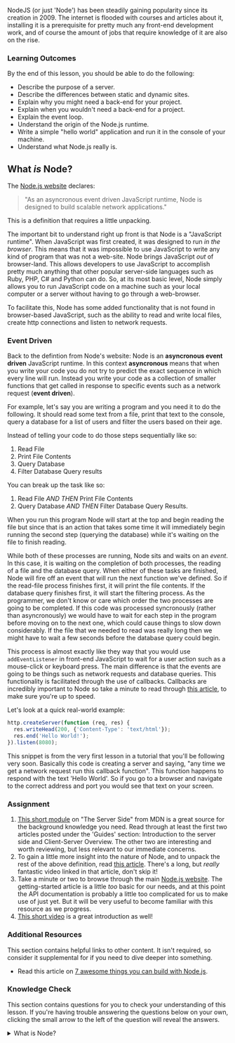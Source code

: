 NodeJS (or just 'Node') has been steadily gaining popularity since its creation in 2009. The internet is flooded with courses and articles about it, installing it is a prerequisite for pretty much any front-end development work, and of course the amount of jobs that require knowledge of it are also on the rise.

### Learning Outcomes
By the end of this lesson, you should be able to do the following:

 - Describe the purpose of a server.
 - Describe the differences between static and dynamic sites.
 - Explain why you might need a back-end for your project.
 - Explain when you wouldn't need a back-end for a project.
 - Explain the event loop.
 - Understand the origin of the Node.js runtime.
 - Write a simple "hello world" application and run it in the console of your machine.
 - Understand what Node.js really is.

## What _is_ Node?  

The [Node.js website](https://nodejs.org/en/about/) declares:

> "As an asyncronous event driven JavaScript runtime, Node is designed to build scalable network applications."

This is a definition that requires a little unpacking.

The important bit to understand right up front is that Node is a "JavaScript runtime".  When JavaScript was first created, it was designed to run *in the browser*. This means that it was impossible to use JavaScript to write any kind of program that was not a web-site. Node brings JavaScript _out_ of browser-land. This allows developers to use JavaScript to accomplish pretty much anything that other popular server-side languages such as Ruby, PHP, C# and Python can do. So, at its most basic level, Node simply allows you to run JavaScript code on a machine such as your local computer or a server without having to go through a web-browser.

To facilitate this, Node has some added functionality that is not found in browser-based JavaScript, such as the ability to read and write local files, create http connections and listen to network requests.

### Event Driven
Back to the defintion from Node's website: Node is an **asyncronous event driven** JavaScript runtime. In this context **asyncronous** means that when you write your code you do not try to predict the exact sequence in which every line will run. Instead you write your code as a collection of smaller functions that get called in response to specific events such as a network request (**event driven**).

For example, let's say you are writing a program and you need it to do the following. It should read some text from a file, print that text to the console, query a database for a list of users and filter the users based on their age.

Instead of telling your code to do those steps sequentially like so:

1. Read File
2. Print File Contents
3. Query Database
4. Filter Database Query results

You can break up the task like so:

1. Read File _AND THEN_ Print File Contents
2. Query Database _AND THEN_ Filter Database Query Results.

When you run this program Node will start at the top and begin reading the file but since that is an action that takes some time it will immediately begin running the second step (querying the database) while it's waiting on the file to finish reading.

While both of these processes are running, Node sits and waits on an _event_.  In this case, it is waiting on the completion of both processes, the reading of a file and the database query. When either of these tasks are finished, Node will fire off an event that will run the next function we've defined. So if the read-file process finishes first, it will print the file contents. If the database query finishes first, it will start the filtering process. As the programmer, we don't know or care which order the two processes are going to be completed. If this code was processed syncronously (rather than asyncronously) we would have to wait for each step in the program before moving on to the next one, which could cause things to slow down considerably.  If the file that we needed to read was really long then we might have to wait a few seconds before the database query could begin.

This process is almost exactly like they way that you would use `addEventListener` in front-end JavaScript to wait for a user action such as a mouse-click or keyboard press.  The main difference is that the events are going to be things such as network requests and database queries. This functionality is facilitated through the use of callbacks. Callbacks are incredibly important to Node so take a minute to read through [this article](https://briggs.dev/blog/understanding-callbacks), to make sure you're up to speed.

Let's look at a quick real-world example:

~~~javascript
http.createServer(function (req, res) {
  res.writeHead(200, {'Content-Type': 'text/html'});
  res.end('Hello World!');
}).listen(8080);
~~~

This snippet is from the very first lesson in a tutorial that you'll be following very soon. Basically this code is creating a server and saying, "any time we get a network request run this callback function".  This function happens to respond with the text 'Hello World'. So if you go to a browser and navigate to the correct address and port you would see that text on your screen.



### Assignment

<div class="lesson-content__panel" markdown="1">

1. [This short module](https://developer.mozilla.org/en-US/docs/Learn/Server-side/First_steps) on "The Server Side" from MDN is a great source for the background knowledge you need. Read through at least the first two articles posted under the 'Guides' section: Introduction to the server side and Client-Server Overview. The other two are interesting and worth reviewing, but less relevant to our immediate concerns.
2. To gain a little more insight into the nature of Node, and to unpack the rest of the above definition, read [this article](https://medium.freecodecamp.org/what-exactly-is-node-js-ae36e97449f5). There's a long, but *really* fantastic video linked in that article, don't skip it!
3. Take a minute or two to browse through the main [Node.js website](https://nodejs.org/en/).  The getting-started article is a little *too* basic for our needs, and at this point the API documentation is probably a little too complicated for us to make use of just yet. But it will be very useful to become familiar with this resource as we progress.
4. [This short video](https://www.youtube.com/watch?v=uVwtVBpw7RQ) is a great introduction as well!

</div>

### Additional Resources
This section contains helpful links to other content. It isn't required, so consider it supplemental for if you need to dive deeper into something.

- Read this article on [7 awesome things you can build with Node.js](https://blog.teamtreehouse.com/7-awesome-things-can-build-node-js).

### Knowledge Check
This section contains questions for you to check your understanding of this lesson. If you're having trouble answering the questions below on your own, clicking the small arrow to the left of the question will reveal the answers.

<details>
<summary>What is Node?</summary>
<ul><ul>
  <li>Node.js is an open-source, cross-platform JavaScript runtime environment built to be run outside of the browser.</li>
</ul></ul>
</details>
